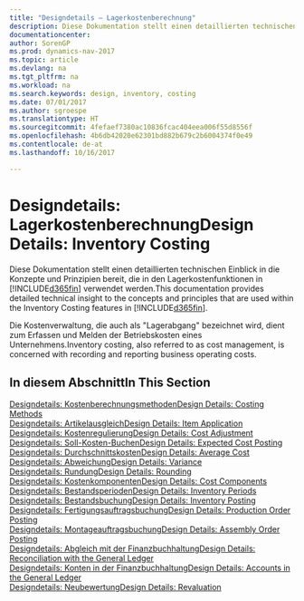 ```yaml
---
title: "Designdetails – Lagerkostenberechnung"
description: Diese Dokumentation stellt einen detaillierten technischen Einblick in die Konzepte und Prinzipien bereit, die in den Lagerkostenfunktionen in [!INCLUDE[d365fin](includes/d365fin_md.md)] verwendet werden.
documentationcenter: 
author: SorenGP
ms.prod: dynamics-nav-2017
ms.topic: article
ms.devlang: na
ms.tgt_pltfrm: na
ms.workload: na
ms.search.keywords: design, inventory, costing
ms.date: 07/01/2017
ms.author: sgroespe
ms.translationtype: HT
ms.sourcegitcommit: 4fefaef7380ac10836fcac404eea006f55d8556f
ms.openlocfilehash: 4b6db42020e62301bd882b679c2b6004374f0e49
ms.contentlocale: de-at
ms.lasthandoff: 10/16/2017

---
```

# <a name="design-details-inventory-costing"></a><span data-ttu-id="5c6b9-103">Designdetails: Lagerkostenberechnung</span><span class="sxs-lookup"><span data-stu-id="5c6b9-103">Design Details: Inventory Costing</span></span>
<span data-ttu-id="5c6b9-104">Diese Dokumentation stellt einen detaillierten technischen Einblick in die Konzepte und Prinzipien bereit, die in den Lagerkostenfunktionen in [!INCLUDE[d365fin](includes/d365fin_md.md)] verwendet werden.</span><span class="sxs-lookup"><span data-stu-id="5c6b9-104">This documentation provides detailed technical insight to the concepts and principles that are used within the Inventory Costing features in [!INCLUDE[d365fin](includes/d365fin_md.md)].</span></span>  

<span data-ttu-id="5c6b9-105">Die Kostenverwaltung, die auch als "Lagerabgang" bezeichnet wird, dient zum Erfassen und Melden der Betriebskosten eines Unternehmens.</span><span class="sxs-lookup"><span data-stu-id="5c6b9-105">Inventory costing, also referred to as cost management, is concerned with recording and reporting business operating costs.</span></span>  

## <a name="in-this-section"></a><span data-ttu-id="5c6b9-106">In diesem Abschnitt</span><span class="sxs-lookup"><span data-stu-id="5c6b9-106">In This Section</span></span>  
[<span data-ttu-id="5c6b9-107">Designdetails: Kostenberechnungsmethoden</span><span class="sxs-lookup"><span data-stu-id="5c6b9-107">Design Details: Costing Methods</span></span>](design-details-costing-methods.md)  
[<span data-ttu-id="5c6b9-108">Designdetails: Artikelausgleich</span><span class="sxs-lookup"><span data-stu-id="5c6b9-108">Design Details: Item Application</span></span>](design-details-item-application.md)  
[<span data-ttu-id="5c6b9-109">Designdetails: Kostenregulierung</span><span class="sxs-lookup"><span data-stu-id="5c6b9-109">Design Details: Cost Adjustment</span></span>](design-details-cost-adjustment.md)  
[<span data-ttu-id="5c6b9-110">Designdetails: Soll-Kosten-Buchen</span><span class="sxs-lookup"><span data-stu-id="5c6b9-110">Design Details: Expected Cost Posting</span></span>](design-details-expected-cost-posting.md)  
[<span data-ttu-id="5c6b9-111">Designdetails: Durchschnittskosten</span><span class="sxs-lookup"><span data-stu-id="5c6b9-111">Design Details: Average Cost</span></span>](design-details-average-cost.md)  
[<span data-ttu-id="5c6b9-112">Designdetails: Abweichung</span><span class="sxs-lookup"><span data-stu-id="5c6b9-112">Design Details: Variance</span></span>](design-details-variance.md)  
[<span data-ttu-id="5c6b9-113">Designdetails: Rundung</span><span class="sxs-lookup"><span data-stu-id="5c6b9-113">Design Details: Rounding</span></span>](design-details-rounding.md)  
[<span data-ttu-id="5c6b9-114">Designdetails: Kostenkomponenten</span><span class="sxs-lookup"><span data-stu-id="5c6b9-114">Design Details: Cost Components</span></span>](design-details-cost-components.md)  
[<span data-ttu-id="5c6b9-115">Designdetails: Bestandsperioden</span><span class="sxs-lookup"><span data-stu-id="5c6b9-115">Design Details: Inventory Periods</span></span>](design-details-inventory-periods.md)  
[<span data-ttu-id="5c6b9-116">Designdetails: Bestandsbuchung</span><span class="sxs-lookup"><span data-stu-id="5c6b9-116">Design Details: Inventory Posting</span></span>](design-details-inventory-posting.md)  
[<span data-ttu-id="5c6b9-117">Designdetails: Fertigungsauftragsbuchung</span><span class="sxs-lookup"><span data-stu-id="5c6b9-117">Design Details: Production Order Posting</span></span>](design-details-production-order-posting.md)  
[<span data-ttu-id="5c6b9-118">Designdetails: Montageauftragsbuchung</span><span class="sxs-lookup"><span data-stu-id="5c6b9-118">Design Details: Assembly Order Posting</span></span>](design-details-assembly-order-posting.md)  
[<span data-ttu-id="5c6b9-119">Designdetails: Abgleich mit der Finanzbuchhaltung</span><span class="sxs-lookup"><span data-stu-id="5c6b9-119">Design Details: Reconciliation with the General Ledger</span></span>](design-details-reconciliation-with-the-general-ledger.md)  
[<span data-ttu-id="5c6b9-120">Designdetails: Konten in der Finanzbuchhaltung</span><span class="sxs-lookup"><span data-stu-id="5c6b9-120">Design Details: Accounts in the General Ledger</span></span>](design-details-accounts-in-the-general-ledger.md)  
[<span data-ttu-id="5c6b9-121">Designdetails: Neubewertung</span><span class="sxs-lookup"><span data-stu-id="5c6b9-121">Design Details: Revaluation</span></span>](design-details-revaluation.md)

